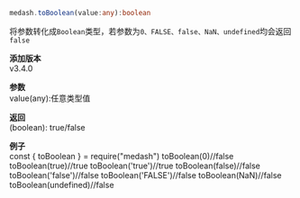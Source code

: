```ts
medash.toBoolean(value:any):boolean
```

将参数转化成`Boolean`类型，若参数为`0、FALSE、false、NaN、undefined`均会返回`false`
  
**添加版本**  
v3.4.0

**参数**   
value(any):任意类型值

**返回**  
(boolean): true/false

**例子**  
<me-embed>const  { toBoolean }  = require("medash")
toBoolean(0)//false
toBoolean(true)//true
toBoolean('true')//true
toBoolean(false)//false
toBoolean('false')//false
toBoolean('FALSE')//false
toBoolean(NaN)//false
toBoolean(undefined)//false</me-embed>  
